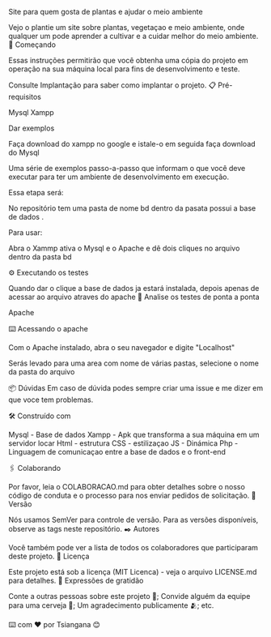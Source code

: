 Site para quem gosta de plantas e ajudar o meio ambiente

Vejo o plantie um site sobre plantas, vegetaçao e meio ambiente, onde qualquer um pode aprender a cultivar e a cuidar melhor do meio ambiente. 🚀 Começando

Essas instruções permitirão que você obtenha uma cópia do projeto em operação na sua máquina local para fins de desenvolvimento e teste.

Consulte Implantação para saber como implantar o projeto. 📋 Pré-requisitos

Mysql Xampp

Dar exemplos

Faça download do xampp no google e istale-o em seguida faça download do Mysql

Uma série de exemplos passo-a-passo que informam o que você deve executar para ter um ambiente de desenvolvimento em execução.

Essa etapa será:

No repositório tem uma pasta de nome bd dentro da pasata possui a base de dados .

Para usar:

Abra o Xammp ativa o Mysql e o Apache e dê dois cliques no arquivo dentro da pasta bd

⚙️ Executando os testes

Quando dar o clique a base de dados ja estará instalada, depois apenas de acessar ao arquivo atraves do apache 🔩 Analise os testes de ponta a ponta

Apache

⌨️ Acessando o apache

Com o Apache instalado, abra o seu navegador e digite "Localhost"

Serás levado para uma area com nome de várias pastas, selecione o nome da pasta do arquivo

📦 Dúvidas Em caso de dúvida podes sempre criar uma issue e me dizer em que voce tem problemas.

🛠️ Construído com

Mysql - Base de dados
Xampp - Apk que transforma a sua máquina em um servidor locar
Html - estrutura
CSS - estilizaçao
JS - Dinámica
Php - Linguagem de comunicaçao entre a base de dados e o front-end

🖇️ Colaborando

Por favor, leia o COLABORACAO.md para obter detalhes sobre o nosso código de conduta e o processo para nos enviar pedidos de solicitação. 📌 Versão

Nós usamos SemVer para controle de versão. Para as versões disponíveis, observe as tags neste repositório. ✒️ Autores

Você também pode ver a lista de todos os colaboradores que participaram deste projeto. 📄 Licença

Este projeto está sob a licença (MIT Licenca) - veja o arquivo LICENSE.md para detalhes. 🎁 Expressões de gratidão

Conte a outras pessoas sobre este projeto 📢;
Convide alguém da equipe para uma cerveja 🍺;
Um agradecimento publicamente 🫂;
etc.

⌨️ com ❤️ por Tsiangana 😊
